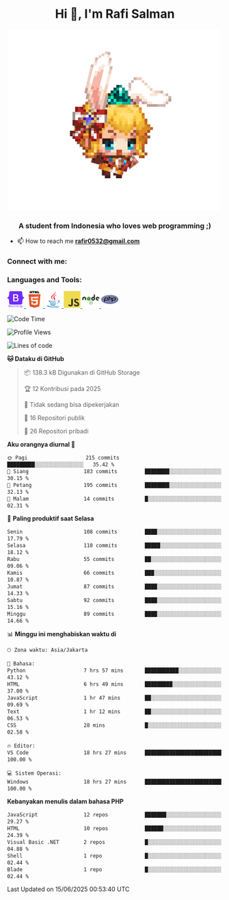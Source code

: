 <h1 align="center">Hi 👋, I'm Rafi Salman</h1>
<img src="img/lp.gif" /> 
<h3 align="center">A student from Indonesia who loves web programming ;)</h3>

- 📫 How to reach me **rafir0532@gmail.com**

<h3 align="left">Connect with me:</h3>
<p align="left">
</p>

<h3 align="left">Languages and Tools:</h3>
<p align="left"> <a href="https://getbootstrap.com" target="_blank" rel="noreferrer"> <img src="https://raw.githubusercontent.com/devicons/devicon/master/icons/bootstrap/bootstrap-plain-wordmark.svg" alt="bootstrap" width="40" height="40"/> </a> <a href="https://www.w3.org/html/" target="_blank" rel="noreferrer"> <img src="https://raw.githubusercontent.com/devicons/devicon/master/icons/html5/html5-original-wordmark.svg" alt="html5" width="40" height="40"/> </a> <a href="https://www.java.com" target="_blank" rel="noreferrer"> <img src="https://raw.githubusercontent.com/devicons/devicon/master/icons/java/java-original.svg" alt="java" width="40" height="40"/> </a> <a href="https://developer.mozilla.org/en-US/docs/Web/JavaScript" target="_blank" rel="noreferrer"> <img src="https://raw.githubusercontent.com/devicons/devicon/master/icons/javascript/javascript-original.svg" alt="javascript" width="40" height="40"/> </a> <a href="https://nodejs.org" target="_blank" rel="noreferrer"> <img src="https://raw.githubusercontent.com/devicons/devicon/master/icons/nodejs/nodejs-original-wordmark.svg" alt="nodejs" width="40" height="40"/> </a> <a href="https://www.php.net" target="_blank" rel="noreferrer"> <img src="https://raw.githubusercontent.com/devicons/devicon/master/icons/php/php-original.svg" alt="php" width="40" height="40"/> </a> </p>

<!--START_SECTION:waka-->
![Code Time](http://img.shields.io/badge/Code%20Time-428%20hrs%2012%20mins-blue)

![Profile Views](http://img.shields.io/badge/Profil%20dilihat-0-blue)

![Lines of code](https://img.shields.io/badge/Sejak%20Hello%20World%20aku%20telah%20menulis-1.8%20million%20baris%20kode-blue)

**🐱 Dataku di GitHub** 

> 📦 138.3 kB Digunakan di GitHub Storage 
 > 
> 🏆 12 Kontribusi pada 2025
 > 
> 🚫 Tidak sedang bisa dipekerjakan
 > 
> 📜 16 Repositori publik 
 > 
> 🔑 26 Repositori pribadi 
 > 
**Aku orangnya diurnal 🐤** 

```text
🌞 Pagi                   215 commits         █████████░░░░░░░░░░░░░░░░   35.42 % 
🌆 Siang                  183 commits         ████████░░░░░░░░░░░░░░░░░   30.15 % 
🌃 Petang                 195 commits         ████████░░░░░░░░░░░░░░░░░   32.13 % 
🌙 Malam                  14 commits          █░░░░░░░░░░░░░░░░░░░░░░░░   02.31 % 
```
📅 **Paling produktif saat Selasa** 

```text
Senin                    108 commits         ████░░░░░░░░░░░░░░░░░░░░░   17.79 % 
Selasa                   110 commits         █████░░░░░░░░░░░░░░░░░░░░   18.12 % 
Rabu                     55 commits          ██░░░░░░░░░░░░░░░░░░░░░░░   09.06 % 
Kamis                    66 commits          ███░░░░░░░░░░░░░░░░░░░░░░   10.87 % 
Jumat                    87 commits          ████░░░░░░░░░░░░░░░░░░░░░   14.33 % 
Sabtu                    92 commits          ████░░░░░░░░░░░░░░░░░░░░░   15.16 % 
Minggu                   89 commits          ████░░░░░░░░░░░░░░░░░░░░░   14.66 % 
```


📊 **Minggu ini menghabiskan waktu di** 

```text
🕑︎ Zona waktu: Asia/Jakarta

💬 Bahasa: 
Python                   7 hrs 57 mins       ███████████░░░░░░░░░░░░░░   43.12 % 
HTML                     6 hrs 49 mins       █████████░░░░░░░░░░░░░░░░   37.00 % 
JavaScript               1 hr 47 mins        ██░░░░░░░░░░░░░░░░░░░░░░░   09.69 % 
Text                     1 hr 12 mins        ██░░░░░░░░░░░░░░░░░░░░░░░   06.53 % 
CSS                      28 mins             █░░░░░░░░░░░░░░░░░░░░░░░░   02.58 % 

🔥 Editor: 
VS Code                  18 hrs 27 mins      █████████████████████████   100.00 % 

💻 Sistem Operasi: 
Windows                  18 hrs 27 mins      █████████████████████████   100.00 % 
```

**Kebanyakan menulis dalam bahasa PHP** 

```text
JavaScript               12 repos            ███████░░░░░░░░░░░░░░░░░░   29.27 % 
HTML                     10 repos            ██████░░░░░░░░░░░░░░░░░░░   24.39 % 
Visual Basic .NET        2 repos             █░░░░░░░░░░░░░░░░░░░░░░░░   04.88 % 
Shell                    1 repo              █░░░░░░░░░░░░░░░░░░░░░░░░   02.44 % 
Blade                    1 repo              █░░░░░░░░░░░░░░░░░░░░░░░░   02.44 % 
```




 Last Updated on 15/06/2025 00:53:40 UTC
<!--END_SECTION:waka-->
